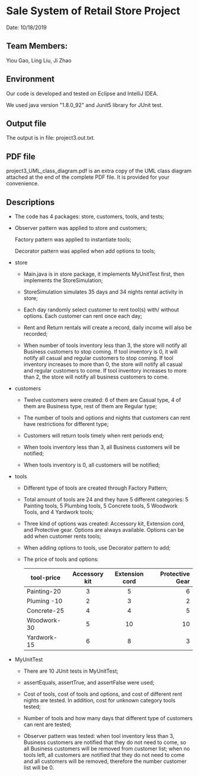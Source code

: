 # Sale System of Retail Store Project

Date: 10/18/2019

## Team Members: 

Yiou Gao, Ling Liu, Ji Zhao

## Environment

Our code is developed and tested on Eclipse and IntelliJ IDEA.

We used java version "1.8.0_92" and Junit5 library for JUnit test.

## Output file

The output is in file: project3.out.txt.

## PDF file


project3_UML_class_diagram.pdf is an extra copy of the UML class diagram attached at the end of the complete PDF file. It is provided for your convenience.

## Descriptions

- The code has 4 packages: store, customers, tools, and tests;

- Observer pattern was applied to store and customers;
	
	Factory pattern was applied to instantiate tools;
	
	Decorator pattern was applied when add options to tools;



- store 

	- Main.java is in store package, it implements MyUnitTest
		  first, then implements the StoreSimulation;

	- StoreSimulation simulates 35 days and 34 nights rental 
		  activity in store;

	- Each day randomly select customer to rent tool(s) with/
		  without options. Each customer can rent once each day;

	- Rent and Return rentals will create a record, daily 
		  income will also be recorded;

	- When number of tools inventory less than 3, the store
		  will notify all Business customers to stop coming. If tool inventory
		  is 0, it will notify all casual and regular customers to stop coming. If tool inventory increases to more than 0, the store will notify all casual and regular customers to come. If tool inventory increases to more than 2, the store will notify all business customers to come.

		  

- customers 

	- Twelve customers were created: 6 of them are Casual type,
		  4 of them are Business type, rest of them are Regular type;

	- The number of tools and options and nights that customers
		  can rent have restrictions for different type;

	- Customers will return tools timely when rent periods end;

	- When tools inventory less than 3, all Business customers
		  will be notified;

	- When tools inventory is 0, all customers will be notified;



- tools 

	- Different type of tools are created through Factory Pattern;

	- Total amount of tools are 24 and they have 5 different 
		  categories: 5 Painting tools, 5 Plumbing tools, 5 Concrete 
		  tools, 5 Woodwork Tools, and 4 Yardwork tools;

	- Three kind of options was created: Accessory kit, Extension
		  cord, and Protective gear. Options are always available. 
		  Options can be add when customer rents tools;

	- When adding options to tools, use Decorator pattern to add;

	- The price of tools and options:
	

		| tool-price    | Accessory kit | Extension cord | Protective Gear  |
		| ------------- |:-------------:|:-------------: | ----------------:| 
		| Painting-20   | 3             | 5              | 6                |
		| Pluming -10   | 2             | 3              | 2                |
		| Concrete-25   | 4             | 4              | 5                |
		| Woodwork-30   | 5             | 10             | 10               |
		| Yardwork-15   | 6             | 8              | 3                |




-  MyUnitTest 
	
	- There are 10 JUnit tests in MyUnitTest;

	- assertEquals, assertTrue, and assertFalse were used;

	- Cost of tools, cost of tools and options, and cost of 
		  different rent nights are tested. In addition, cost for
		  unknown category tools tested;
	
	- Number of tools and how many days that different type of 
		  customers can rent are tested;

	- Observer pattern was tested: when tool inventory less 
		  than 3, Business customers are notified that they do not
		  need to come, so all Business customers will be removed
		  from customer list; when no tools left, all customers are
		  notified that they do not need to come and all customers
		  will be removed, therefore the number customer list will
		  be 0.
